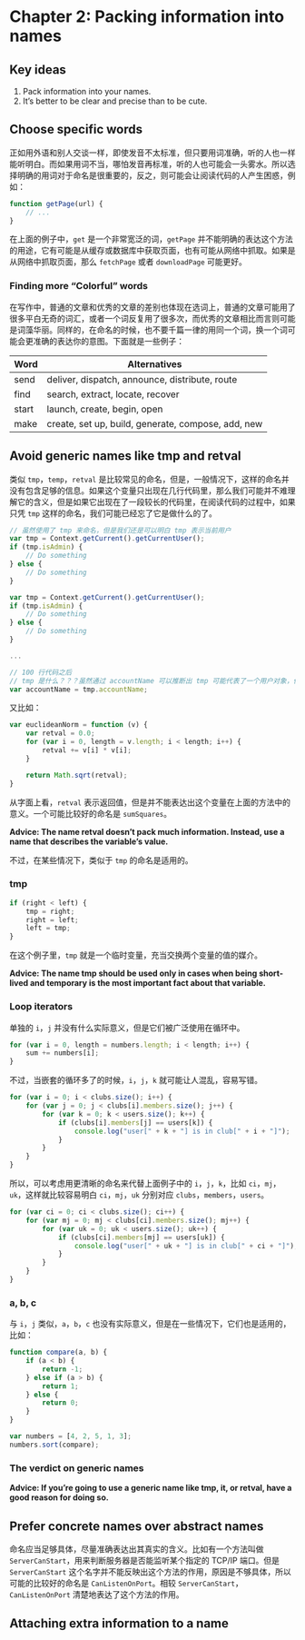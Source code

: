 # Chapter 2: Packing information into names
## Key ideas
1. Pack information into your names.
2. It’s better to be clear and precise than to be cute.

## Choose specific words
正如用外语和别人交谈一样，即使发音不太标准，但只要用词准确，听的人也一样能听明白。而如果用词不当，哪怕发音再标准，听的人也可能会一头雾水。所以选择明确的用词对于命名是很重要的，反之，则可能会让阅读代码的人产生困惑，例如：
```js
function getPage(url) {
    // ...
}
```
在上面的例子中，`get` 是一个非常宽泛的词，`getPage` 并不能明确的表达这个方法的用途，它有可能是从缓存或数据库中获取页面，也有可能从网络中抓取。如果是从网络中抓取页面，那么 `fetchPage` 或者 `downloadPage` 可能更好。
### Finding more “Colorful” words
在写作中，普通的文章和优秀的文章的差别也体现在选词上，普通的文章可能用了很多平白无奇的词汇，或者一个词反复用了很多次，而优秀的文章相比而言则可能是词藻华丽。同样的，在命名的时候，也不要千篇一律的用同一个词，换一个词可能会更准确的表达你的意图。下面就是一些例子：

| Word | Alternatives |
| ---- | ------------ |
| send | deliver, dispatch, announce, distribute, route |
| find | search, extract, locate, recover |
| start | launch, create, begin, open |
| make | create, set up, build, generate, compose, add, new |

## Avoid generic names like tmp and retval
类似 `tmp`，`temp`，`retval` 是比较常见的命名，但是，一般情况下，这样的命名并没有包含足够的信息。如果这个变量只出现在几行代码里，那么我们可能并不难理解它的含义，但是如果它出现在了一段较长的代码里，在阅读代码的过程中，如果只凭 `tmp` 这样的命名，我们可能已经忘了它是做什么的了。
```js
// 虽然使用了 tmp 来命名，但是我们还是可以明白 tmp 表示当前用户
var tmp = Context.getCurrent().getCurrentUser();
if (tmp.isAdmin) {
    // Do something
} else {
    // Do something
}
```
```js
var tmp = Context.getCurrent().getCurrentUser();
if (tmp.isAdmin) {
    // Do something
} else {
    // Do something
}

...

// 100 行代码之后
// tmp 是什么？？？虽然通过 accountName 可以推断出 tmp 可能代表了一个用户对象，但是比起良好的命名，这显然太麻烦了
var accountName = tmp.accountName;
```
又比如：
```js
var euclideanNorm = function (v) {
    var retval = 0.0;
    for (var i = 0, length = v.length; i < length; i++) {
        retval += v[i] * v[i];
    }

    return Math.sqrt(retval);
}
```
从字面上看，`retval` 表示返回值，但是并不能表达出这个变量在上面的方法中的意义。一个可能比较好的命名是 `sumSquares`。

**Advice: The name retval doesn’t pack much information. Instead, use a name that describes the variable’s value.**

不过，在某些情况下，类似于 `tmp` 的命名是适用的。
### tmp
```js
if (right < left) {
    tmp = right;
    right = left;
    left = tmp;
}
```
在这个例子里，`tmp` 就是一个临时变量，充当交换两个变量的值的媒介。

**Advice: The name tmp should be used only in cases when being short-lived and temporary is the most important fact about that variable.**
### Loop iterators
单独的 `i`，`j` 并没有什么实际意义，但是它们被广泛使用在循环中。
```js
for (var i = 0, length = numbers.length; i < length; i++) {
    sum += numbers[i];
}
```
不过，当嵌套的循环多了的时候，`i`，`j`，`k` 就可能让人混乱，容易写错。
```js
for (var i = 0; i < clubs.size(); i++) {
    for (var j = 0; j < clubs[i].members.size(); j++) {
        for (var k = 0; k < users.size(); k++) {
            if (clubs[i].members[j] == users[k]) {
                console.log("user[" + k + "] is in club[" + i + "]");
            }
        }
    }
}
```
所以，可以考虑用更清晰的命名来代替上面例子中的 `i`，`j`，`k`，比如 `ci`，`mj`，`uk`，这样就比较容易明白 `ci`，`mj`，`uk` 分别对应 `clubs`，`members`，`users`。  
```js
for (var ci = 0; ci < clubs.size(); ci++) {
    for (var mj = 0; mj < clubs[ci].members.size(); mj++) {
        for (var uk = 0; uk < users.size(); uk++) {
            if (clubs[ci].members[mj] == users[uk]) {
                console.log("user[" + uk + "] is in club[" + ci + "]");
            }
        }
    }
}
```
### a, b, c
与 `i`，`j` 类似，`a`，`b`，`c` 也没有实际意义，但是在一些情况下，它们也是适用的，比如：
```js
function compare(a, b) {
    if (a < b) {
        return -1;
    } else if (a > b) {
        return 1;
    } else {
        return 0;
    }
}

var numbers = [4, 2, 5, 1, 3];
numbers.sort(compare);
```
### The verdict on generic names
**Advice: If you’re going to use a generic name like tmp, it, or retval, have a good reason for doing so.**
## Prefer concrete names over abstract names
命名应当足够具体，尽量准确表达出其真实的含义。比如有一个方法叫做 `ServerCanStart`，用来判断服务器是否能监听某个指定的 TCP/IP 端口。但是 `ServerCanStart` 这个名字并不能反映出这个方法的作用，原因是不够具体，所以可能的比较好的命名是 `CanListenOnPort`。相较 `ServerCanStart`，`CanListenOnPort` 清楚地表达了这个方法的作用。
## Attaching extra information to a name
